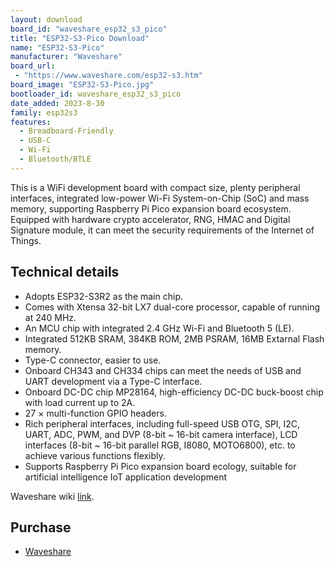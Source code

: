 ```yaml
---
layout: download
board_id: "waveshare_esp32_s3_pico"
title: "ESP32-S3-Pico Download"
name: "ESP32-S3-Pico"
manufacturer: "Waveshare"
board_url:
 - "https://www.waveshare.com/esp32-s3.htm"
board_image: "ESP32-S3-Pico.jpg"
bootloader_id: waveshare_esp32_s3_pico
date_added: 2023-8-30
family: esp32s3
features:
  - Breadboard-Friendly
  - USB-C
  - Wi-Fi
  - Bluetooth/BTLE
---
```


This is a WiFi development board with compact size, plenty peripheral interfaces, integrated low-power Wi-Fi System-on-Chip (SoC) and mass memory, supporting Raspberry Pi Pico expansion board ecosystem.
Equipped with hardware crypto accelerator, RNG, HMAC and Digital Signature module, it can meet the security requirements of the Internet of Things.

## Technical details

- Adopts ESP32-S3R2 as the main chip.
- Comes with Xtensa 32-bit LX7 dual-core processor, capable of running at 240 MHz.
- An MCU chip with integrated 2.4 GHz Wi-Fi and Bluetooth 5 (LE).
- Integrated 512KB SRAM, 384KB ROM, 2MB PSRAM, 16MB Extarnal Flash memory.
- Type-C connector, easier to use.
- Onboard CH343 and CH334 chips can meet the needs of USB and UART development via a Type-C interface.
- Onboard DC-DC chip MP28164, high-efficiency DC-DC buck-boost chip with load current up to 2A.
- 27 × multi-function GPIO headers.
- Rich peripheral interfaces, including full-speed USB OTG, SPI, I2C, UART, ADC, PWM, and DVP (8-bit ~ 16-bit camera interface), LCD interfaces (8-bit ~ 16-bit parallel RGB, I8080, MOTO6800), etc. to achieve various functions flexibly.
- Supports Raspberry Pi Pico expansion board ecology, suitable for artificial intelligence IoT application development

Waveshare wiki [link](https://www.waveshare.com/wiki/ESP32-S3-Pico).

## Purchase
* [Waveshare]([https://www.waveshare.com/esp32-s3-pico.htm)


